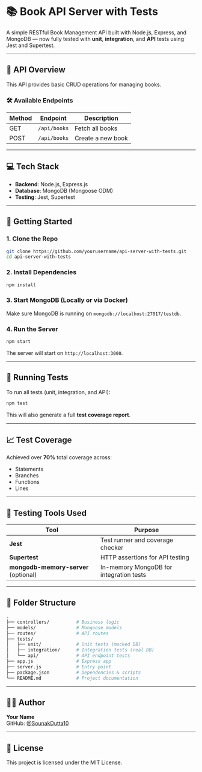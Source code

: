 # 📚 Book API Server with Tests

A simple RESTful Book Management API built with Node.js, Express, and MongoDB — now fully tested with **unit**, **integration**, and **API** tests using Jest and Supertest.

---

## 🔌 API Overview

This API provides basic CRUD operations for managing books.

### 🛠️ Available Endpoints

| Method | Endpoint         | Description              |
|--------|------------------|--------------------------|
| GET    | `/api/books`     | Fetch all books          |
| POST   | `/api/books`     | Create a new book        |

---

## 💻 Tech Stack

- **Backend**: Node.js, Express.js
- **Database**: MongoDB (Mongoose ODM)
- **Testing**: Jest, Supertest

---

## 🚀 Getting Started

### 1. Clone the Repo
```bash
git clone https://github.com/yourusername/api-server-with-tests.git
cd api-server-with-tests
```

### 2. Install Dependencies
```bash
npm install
```

### 3. Start MongoDB (Locally or via Docker)
Make sure MongoDB is running on `mongodb://localhost:27017/testdb`.

### 4. Run the Server
```bash
npm start
```

The server will start on `http://localhost:3000`.

---

## 🧪 Running Tests

To run all tests (unit, integration, and API):
```bash
npm test
```

This will also generate a full **test coverage report**.

---

## 📈 Test Coverage

Achieved over **70%** total coverage across:
- Statements
- Branches
- Functions
- Lines


---

## 🧰 Testing Tools Used

| Tool                  | Purpose                          |
|-----------------------|----------------------------------|
| **Jest**              | Test runner and coverage checker |
| **Supertest**         | HTTP assertions for API testing  |
| **mongodb-memory-server** (optional) | In-memory MongoDB for integration tests |

---

## 📂 Folder Structure

```bash
.
├── controllers/          # Business logic
├── models/               # Mongoose models
├── routes/               # API routes
├── tests/
│   ├── unit/             # Unit tests (mocked DB)
│   ├── integration/      # Integration tests (real DB)
│   └── api/              # API endpoint tests
├── app.js                # Express app
├── server.js             # Entry point
├── package.json          # Dependencies & scripts
└── README.md             # Project documentation
```

---

## 🧑‍💻 Author

**Your Name**  
GitHub: [@SounakDutta10](https://github.com/SounakDutta10)

---

## 📃 License

This project is licensed under the MIT License.
